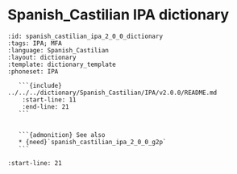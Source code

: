 
# Spanish_Castilian IPA dictionary

``````{dictionary} Spanish_Castilian IPA dictionary
:id: spanish_castilian_ipa_2_0_0_dictionary
:tags: IPA; MFA
:language: Spanish_Castilian
:layout: dictionary
:template: dictionary_template
:phoneset: IPA

   ```{include} ../../../dictionary/Spanish_Castilian/IPA/v2.0.0/README.md
    :start-line: 11
    :end-line: 21
   ```


   ```{admonition} See also
   * {need}`spanish_castilian_ipa_2_0_0_g2p`
   ```

``````

```{include} ../../../dictionary/Spanish_Castilian/IPA/v2.0.0/README.md
:start-line: 21
```
